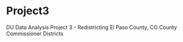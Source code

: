 # Project3
DU Data Analysis Project 3 - Redistricting El Paso County, CO County Commissioner Districts
